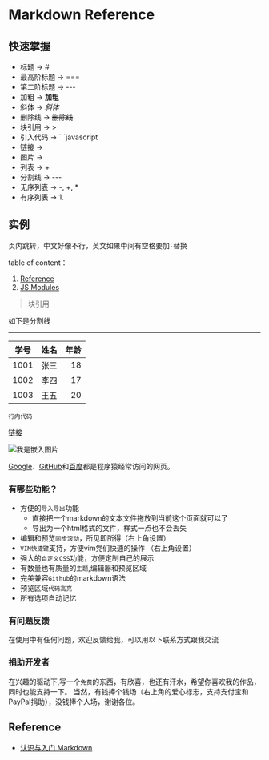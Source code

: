 # Markdown Reference

## 快速掌握

- 标题 -> #
- 最高阶标题 -> ===
- 第二阶标题 -> ---
- 加粗 -> **加粗**
- 斜体 -> *斜体*
- 删除线 -> ~~删除线~~
- 块引用 -> >
- 引入代码 -> ```javascript
- 链接 -> []()
- 图片 -> ![]()
- 列表 -> +
- 分割线 -> ---
- 无序列表 -> -, +, *
- 有序列表 -> 1.

## 实例

页内跳转，中文好像不行，英文如果中间有空格要加`-`替换

table of content：

1. [Reference](#Reference)
1. [JS Modules](#JS-Modules)

> 块引用

如下是分割线
***

|学号|姓名|年龄|
|--------- |:---------:| ----:|
|1001|张三|18|
|1002|李四|17|
|1003|王五|20|

`行内代码`

[链接](http://www.baidu.com "这是链接")

![我是嵌入图片](https://www.baidu.com/img/bdlogo.png "图片")

[Google][1]、[GitHub][2]和[百度][3]都是程序猿经常访问的网页。

[1]: http://google.com/ "Google首页"
[2]: https://github.com/ "GitHub首页"
[3]: http://www.baidu.com/ "百度首页"

### 有哪些功能？

- 方便的`导入导出`功能
  - 直接把一个markdown的文本文件拖放到当前这个页面就可以了
  - 导出为一个html格式的文件，样式一点也不会丢失
- 编辑和预览`同步滚动`，所见即所得（右上角设置）
- `VIM快捷键`支持，方便vim党们快速的操作 （右上角设置）
- 强大的`自定义CSS`功能，方便定制自己的展示
- 有数量也有质量的`主题`,编辑器和预览区域
- 完美兼容`Github`的markdown语法
- 预览区域`代码高亮`
- 所有选项自动记忆

### 有问题反馈

在使用中有任何问题，欢迎反馈给我，可以用以下联系方式跟我交流

### 捐助开发者

在兴趣的驱动下,写一个`免费`的东西，有欣喜，也还有汗水，希望你喜欢我的作品，同时也能支持一下。
当然，有钱捧个钱场（右上角的爱心标志，支持支付宝和PayPal捐助），没钱捧个人场，谢谢各位。

## Reference

- [认识与入门 Markdown](https://sspai.com/post/25137)